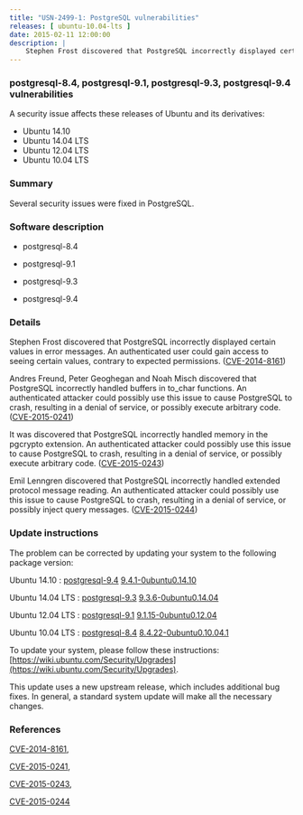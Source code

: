 ```yaml
---
title: "USN-2499-1: PostgreSQL vulnerabilities"
releases: [ ubuntu-10.04-lts ]
date: 2015-02-11 12:00:00
description: |
    Stephen Frost discovered that PostgreSQL incorrectly displayed certain values in error messages. An authenticated user could gain access to seeing certain values, contrary to expected permissions. ([CVE-2014-8161](http://people.ubuntu.com/~ubuntu-security/cve/CVE-2014-8161))
--- 
```

 
### postgresql-8.4, postgresql-9.1, postgresql-9.3, postgresql-9.4 vulnerabilities

A security issue affects these releases of Ubuntu and its derivatives:

* Ubuntu 14.10
* Ubuntu 14.04 LTS
* Ubuntu 12.04 LTS
* Ubuntu 10.04 LTS

### Summary

Several security issues were fixed in PostgreSQL. 

### Software description

* postgresql-8.4 

* postgresql-9.1 

* postgresql-9.3 

* postgresql-9.4 

### Details

Stephen Frost discovered that PostgreSQL incorrectly displayed certain values in error messages. An authenticated user could gain access to seeing certain values, contrary to expected permissions. ([CVE-2014-8161](http://people.ubuntu.com/~ubuntu-security/cve/CVE-2014-8161))

Andres Freund, Peter Geoghegan and Noah Misch discovered that PostgreSQL incorrectly handled buffers in to_char functions. An authenticated attacker could possibly use this issue to cause PostgreSQL to crash, resulting in a denial of service, or possibly execute arbitrary code. ([CVE-2015-0241](http://people.ubuntu.com/~ubuntu-security/cve/CVE-2015-0241))

It was discovered that PostgreSQL incorrectly handled memory in the pgcrypto extension. An authenticated attacker could possibly use this issue to cause PostgreSQL to crash, resulting in a denial of service, or possibly execute arbitrary code. ([CVE-2015-0243](http://people.ubuntu.com/~ubuntu-security/cve/CVE-2015-0243))

Emil Lenngren discovered that PostgreSQL incorrectly handled extended protocol message reading. An authenticated attacker could possibly use this issue to cause PostgreSQL to crash, resulting in a denial of service, or possibly inject query messages. ([CVE-2015-0244](http://people.ubuntu.com/~ubuntu-security/cve/CVE-2015-0244)) 

### Update instructions

The problem can be corrected by updating your system to the following package version:

Ubuntu 14.10
 : [postgresql-9.4](https://launchpad.net/ubuntu/+source/postgresql-9.4) <span> [9.4.1-0ubuntu0.14.10](https://launchpad.net/ubuntu/+source/postgresql-9.4/9.4.1-0ubuntu0.14.10) </span> 

Ubuntu 14.04 LTS
 : [postgresql-9.3](https://launchpad.net/ubuntu/+source/postgresql-9.3) <span> [9.3.6-0ubuntu0.14.04](https://launchpad.net/ubuntu/+source/postgresql-9.3/9.3.6-0ubuntu0.14.04) </span> 

Ubuntu 12.04 LTS
 : [postgresql-9.1](https://launchpad.net/ubuntu/+source/postgresql-9.1) <span> [9.1.15-0ubuntu0.12.04](https://launchpad.net/ubuntu/+source/postgresql-9.1/9.1.15-0ubuntu0.12.04) </span> 

Ubuntu 10.04 LTS
 : [postgresql-8.4](https://launchpad.net/ubuntu/+source/postgresql-8.4) <span> [8.4.22-0ubuntu0.10.04.1](https://launchpad.net/ubuntu/+source/postgresql-8.4/8.4.22-0ubuntu0.10.04.1) </span> 

To update your system, please follow these instructions: [https://wiki.ubuntu.com/Security/Upgrades](https://wiki.ubuntu.com/Security/Upgrades).

This update uses a new upstream release, which includes additional bug fixes. In general, a standard system update will make all the necessary changes. 

### References

 [CVE-2014-8161](http://people.ubuntu.com/~ubuntu-security/cve/CVE-2014-8161), 

 [CVE-2015-0241](http://people.ubuntu.com/~ubuntu-security/cve/CVE-2015-0241), 

 [CVE-2015-0243](http://people.ubuntu.com/~ubuntu-security/cve/CVE-2015-0243), 

 [CVE-2015-0244](http://people.ubuntu.com/~ubuntu-security/cve/CVE-2015-0244)
 
